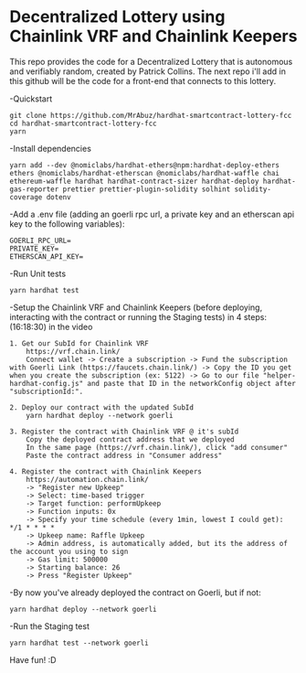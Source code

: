 # Decentralized Lottery using Chainlink VRF and Chainlink Keepers

This repo provides the code for a Decentralized Lottery that is autonomous and verifiably random, created by Patrick Collins.
The next repo i'll add in this github will be the code for a front-end that connects to this lottery.

-Quickstart

```
git clone https://github.com/MrAbuz/hardhat-smartcontract-lottery-fcc
cd hardhat-smartcontract-lottery-fcc
yarn
```

-Install dependencies

```
yarn add --dev @nomiclabs/hardhat-ethers@npm:hardhat-deploy-ethers ethers @nomiclabs/hardhat-etherscan @nomiclabs/hardhat-waffle chai ethereum-waffle hardhat hardhat-contract-sizer hardhat-deploy hardhat-gas-reporter prettier prettier-plugin-solidity solhint solidity-coverage dotenv
```

-Add a .env file (adding an goerli rpc url, a private key and an etherscan api key to the following variables):

```
GOERLI_RPC_URL=
PRIVATE_KEY=
ETHERSCAN_API_KEY=
```

-Run Unit tests

```
yarn hardhat test
```

-Setup the Chainlink VRF and Chainlink Keepers (before deploying, interacting with the contract or running the Staging tests) in 4 steps:
(16:18:30) in the video

```
1. Get our SubId for Chainlink VRF
    https://vrf.chain.link/
    Connect wallet -> Create a subscription -> Fund the subscription with Goerli Link (https://faucets.chain.link/) -> Copy the ID you get when you create the subscription (ex: 5122) -> Go to our file "helper-hardhat-config.js" and paste that ID in the networkConfig object after "subscriptionId:".

2. Deploy our contract with the updated SubId
    yarn hardhat deploy --network goerli

3. Register the contract with Chainlink VRF @ it's subId
    Copy the deployed contract address that we deployed
    In the same page (https://vrf.chain.link/), click "add consumer"
    Paste the contract address in "Consumer address"

4. Register the contract with Chainlink Keepers
    https://automation.chain.link/
    -> "Register new Upkeep"
    -> Select: time-based trigger
    -> Target function: performUpkeep
    -> Function inputs: 0x
    -> Specify your time schedule (every 1min, lowest I could get): */1 * * * *
    -> Upkeep name: Raffle Upkeep
    -> Admin address, is automatically added, but its the address of the account you using to sign
    -> Gas limit: 500000
    -> Starting balance: 26
    -> Press "Register Upkeep"

```

-By now you've already deployed the contract on Goerli, but if not:

```
yarn hardhat deploy --network goerli
```

-Run the Staging test

```
yarn hardhat test --network goerli
```

Have fun! :D
